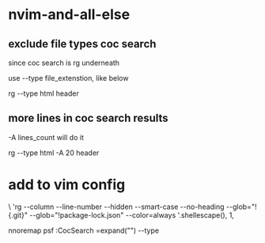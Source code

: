 # nvim-and-all-else

## exclude file types coc search
since coc search is rg underneath 

use --type file_extenstion, like below

rg --type html header

## more lines in coc search results
-A lines_count will do it

rg --type html -A 20 header



# add to vim config

  \   'rg --column --line-number --hidden --smart-case --no-heading  --glob="!{.git}" --glob="!package-lock.json" --color=always '.shellescape(<q-args>), 1,


nnoremap <leader>psf :CocSearch <C-R>=expand("<cword>")<CR> --type 
